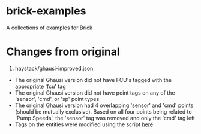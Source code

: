 # brick-examples
A collections of examples for Brick

# Changes from original
1. haystack/ghausi-improved.json
  - The original Ghausi version did not have FCU's tagged with the appropriate 'fcu' tag
  - The original Ghausi version did not have point tags on any of the 'sensor', 'cmd', or 'sp' point types
  - The original Ghausi version had 4 overlapping 'sensor' and 'cmd' points (should be mutually exclusive).  Based on all four points being related to 'Pump Speeds', the 'sensor' tag was removed and only the 'cmd' tag left
  - Tags on the entities were modified using the script [here](https://github.com/corymosiman12/building_graphs/blob/master/scripts/update_ghausi.py)
